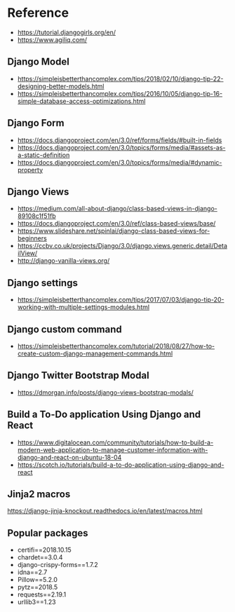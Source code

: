 # Reference

- https://tutorial.djangogirls.org/en/
- https://www.agiliq.com/


## Django Model 
- https://simpleisbetterthancomplex.com/tips/2018/02/10/django-tip-22-designing-better-models.html
- https://simpleisbetterthancomplex.com/tips/2016/10/05/django-tip-16-simple-database-access-optimizations.html

## Django Form
- https://docs.djangoproject.com/en/3.0/ref/forms/fields/#built-in-fields
- https://docs.djangoproject.com/en/3.0/topics/forms/media/#assets-as-a-static-definition
- https://docs.djangoproject.com/en/3.0/topics/forms/media/#dynamic-property


## Django Views
- https://medium.com/all-about-django/class-based-views-in-django-89108c1f51fb
- https://docs.djangoproject.com/en/3.0/ref/class-based-views/base/
- https://www.slideshare.net/spinlai/django-class-based-views-for-beginners
- https://ccbv.co.uk/projects/Django/3.0/django.views.generic.detail/DetailView/
- http://django-vanilla-views.org/

## Django settings
- https://simpleisbetterthancomplex.com/tips/2017/07/03/django-tip-20-working-with-multiple-settings-modules.html

## Django custom command 
- https://simpleisbetterthancomplex.com/tutorial/2018/08/27/how-to-create-custom-django-management-commands.html


## Django Twitter Bootstrap Modal
- https://dmorgan.info/posts/django-views-bootstrap-modals/

## Build a To-Do application Using Django and React
- https://www.digitalocean.com/community/tutorials/how-to-build-a-modern-web-application-to-manage-customer-information-with-django-and-react-on-ubuntu-18-04
- https://scotch.io/tutorials/build-a-to-do-application-using-django-and-react

## Jinja2 macros
https://django-jinja-knockout.readthedocs.io/en/latest/macros.html

## Popular packages
- certifi==2018.10.15
- chardet==3.0.4
- django-crispy-forms==1.7.2
- idna==2.7
- Pillow==5.2.0
- pytz==2018.5
- requests==2.19.1
- urllib3==1.23
